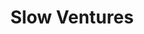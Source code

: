 ---
layout: firm_page
title: "Slow Ventures"
id: "slow.co"
permalink: "/slowventuresslow.co/"
website: "https://slow.co"
offices: "San Francisco (United States), New York (United States), Boston (United States)"
investment_stages: "Pre-Seed, Seed, Series A"
portfolio_companies: "Nextdoor, Hipcamp, Postmates, Birchbox, Allbirds, Casper, Birdies, BarkBox, Even, Citizen, Good Dog, Robinhood, Venmo, Eco, HM Bradley, VGS, Human Interest, Authentic, Astra, Wax Insurance, Taptap Send, Avian Labs (Sling Money), Airtable, Domino Data Lab, Frontapp, Tonkean, Otter, OpenPhone, Slack, Amplio, Sublime Security, Superorder, Wayfaster, Healthy Ro, Livongo Health, Plume, Pillpack, Fairsquare Medical, Wheel, Brightside, Embark, Flossy, Teamshares, Metropolis, The Lumber Manufactory, Astra, Common, Running Tide, Zipline, Craftwork, Solana, Klaytn, Chia, Aleo, Algorand, Diem, Ampleforth, Lightning Labs, Portal Labs, Fold Wallet, River"
portfolio_link: ""
investment_markets: "Consumer, Fintech, SaaS, Healthcare, Creator Economy, Crypto"
founded_year: "2009"
description: "Slow Ventures is an early-stage focused Venture Capital firm based out of San Francisco, Boston, and New York. Since 2011 Slow has deployed $800M+ across consumer, fintech, SaaS, crypto, healthcare, and the creator economy."
linkedin: "https://www.linkedin.com/company/slow-ventures"
twitter: ""
instagram: ""
team_page: ""
investor_type: "Venture Capital"
crunchbase: "https://www.crunchbase.com/organization/slow-ventures"
pitchbook: "https://pitchbook.com/profiles/investor/54207-19"

# SEO Optimization
meta_title: "Slow Ventures - VC Firm - projectstartups.com"
meta_description: "Slow Ventures, Slow Ventures is an early-stage focused Venture Capital firm based out of San Francisco, Boston, and New York. Since 2011 Slow has deployed $800M+ acr..."
meta_keywords: "Slow Ventures, Consumer, Fintech, SaaS, Healthcare, Creator Economy, Crypto, VC firm, venture capital, startup investor, projectstartups.com"
canonical_url: "https://vc.projectstartups.com/slowventuresslow.co/"
---